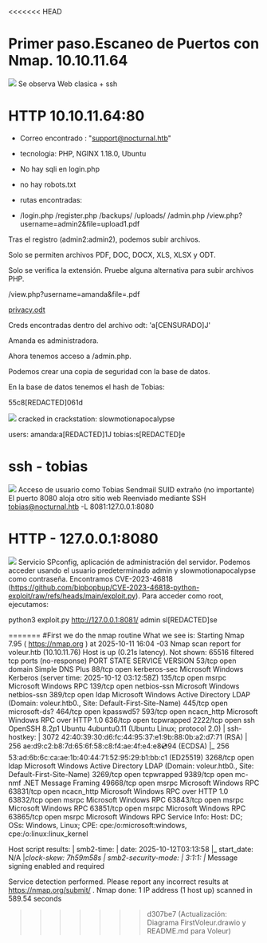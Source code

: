 <<<<<<< HEAD
# Primer paso.Escaneo de Puertos con Nmap. 10.10.11.64

![](Nocturnal/nmap.png)
 Se observa Web clasica + ssh

 # HTTP 10.10.11.64:80
 - Correo encontrado : "support@nocturnal.htb"
 
 - tecnologia: PHP, NGINX 1.18.0, Ubuntu
 - No hay sqli en login.php
 - no hay robots.txt
- rutas encontradas:
- 
  /login.php
/register.php
/backups/
/uploads/
/admin.php
/view.php?username=admin2&file=upload1.pdf

Tras el registro (admin2:admin2), podemos subir archivos.

Solo se permiten archivos PDF, DOC, DOCX, XLS, XLSX y ODT.

Solo se verifica la extensión. Pruebe alguna alternativa para subir archivos PHP.

/view.php?username=amanda&file=.pdf

<a href="view.php?username=amanda&file=privacy.odt">privacy.odt</a>

Creds encontradas dentro del archivo odt: 'a[CENSURADO]J'

Amanda es administradora.

Ahora tenemos acceso a /admin.php.

Podemos crear una copia de seguridad con la base de datos.

En la base de datos tenemos el hash de Tobias:

55c8[REDACTED]061d


![](Nocturnal/crakstation.png)
  cracked in crackstation: slowmotionapocalypse

  users:
        amanda:a[REDACTED]1J
        tobias:s[REDACTED]e
# ssh - tobias
![](Nocturnal/tobias.png)
Acceso de usuario como Tobias
Sendmail SUID extraño (no importante)
El puerto 8080 aloja otro sitio web
Reenviado mediante SSH tobias@nocturnal.htb -L 8081:127.0.0.1:8080

# HTTP - 127.0.0.1:8080
![](Nocturnal/CVE.png)
Servicio SPconfig, aplicación de administración del servidor.
Podemos acceder usando el usuario predeterminado admin y slowmotionapocalypse como contraseña.
Encontramos CVE-2023-46818 (https://github.com/bipbopbup/CVE-2023-46818-python-exploit/raw/refs/heads/main/exploit.py).
Para acceder como root, ejecutamos:

python3 exploit.py http://127.0.0.1:8081/ admin sl[REDACTED]se



 
=======
#First we do the nmap routine
What we see is: 
	Starting Nmap 7.95 ( https://nmap.org ) at 2025-10-11 16:04 -03
Nmap scan report for voleur.htb (10.10.11.76)
Host is up (0.21s latency).
Not shown: 65516 filtered tcp ports (no-response)
PORT      STATE SERVICE       VERSION
53/tcp    open  domain        Simple DNS Plus
88/tcp    open  kerberos-sec  Microsoft Windows Kerberos (server time: 2025-10-12 03:12:58Z)
135/tcp   open  msrpc         Microsoft Windows RPC
139/tcp   open  netbios-ssn   Microsoft Windows netbios-ssn
389/tcp   open  ldap          Microsoft Windows Active Directory LDAP (Domain: voleur.htb0., Site: Default-First-Site-Name)
445/tcp   open  microsoft-ds?
464/tcp   open  kpasswd5?
593/tcp   open  ncacn_http    Microsoft Windows RPC over HTTP 1.0
636/tcp   open  tcpwrapped
2222/tcp  open  ssh           OpenSSH 8.2p1 Ubuntu 4ubuntu0.11 (Ubuntu Linux; protocol 2.0)
| ssh-hostkey: 
|   3072 42:40:39:30:d6:fc:44:95:37:e1:9b:88:0b:a2:d7:71 (RSA)
|   256 ae:d9:c2:b8:7d:65:6f:58:c8:f4:ae:4f:e4:e8:cd:94 (ECDSA)
|_  256 53:ad:6b:6c:ca:ae:1b:40:44:71:52:95:29:b1:bb:c1 (ED25519)
3268/tcp  open  ldap          Microsoft Windows Active Directory LDAP (Domain: voleur.htb0., Site: Default-First-Site-Name)
3269/tcp  open  tcpwrapped
9389/tcp  open  mc-nmf        .NET Message Framing
49668/tcp open  msrpc         Microsoft Windows RPC
63831/tcp open  ncacn_http    Microsoft Windows RPC over HTTP 1.0
63832/tcp open  msrpc         Microsoft Windows RPC
63843/tcp open  msrpc         Microsoft Windows RPC
63851/tcp open  msrpc         Microsoft Windows RPC
63865/tcp open  msrpc         Microsoft Windows RPC
Service Info: Host: DC; OSs: Windows, Linux; CPE: cpe:/o:microsoft:windows, cpe:/o:linux:linux_kernel

Host script results:
| smb2-time: 
|   date: 2025-10-12T03:13:58
|_  start_date: N/A
|_clock-skew: 7h59m58s
| smb2-security-mode: 
|   3:1:1: 
|_    Message signing enabled and required

Service detection performed. Please report any incorrect results at https://nmap.org/submit/ .
Nmap done: 1 IP address (1 host up) scanned in 589.54 seconds
>>>>>>> d307be7 (Actualización: Diagrama FirstVoleur.drawio y README.md para Voleur)
